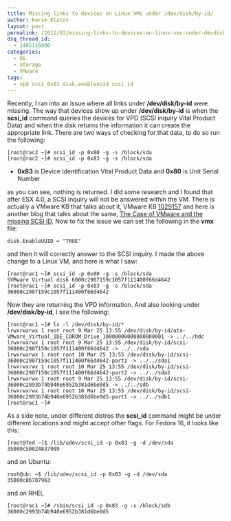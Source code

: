 ```yaml
---
title: Missing links to devices on Linux VMs under /dev/disk/by-id/
author: Karim Elatov
layout: post
permalink: /2012/03/missing-links-to-devices-on-linux-vms-under-devdiskby-id/
dsq_thread_id:
  - 1405116090
categories:
  - OS
  - Storage
  - VMware
tags:
  - vpd scsi_0x83 disk.enableuuid scsi_id
---
```

Recently, I ran into an issue where all links under **/dev/disk/by-id** were missing. The way that devices show up under **/dev/disk/by-id** is when the **scsi_id** command queries the devices for VPD (SCSI inquiry Vital Product Data) and when the disk returns the information it can create the appropriate link. There are two ways of checking for that data, to do so run the following:

    [root@rac2 ~]# scsi_id -p 0x80 -g -s /block/sda
    [root@rac2 ~]# scsi_id -p 0x83 -g -s /block/sda
    

*   **0x83** is Device Identification Vital Product Data and **0x80** is Unit Serial Number 

as you can see, nothing is returned. I did some research and I found that after ESX 4.0, a SCSI inquiry will not be answered within the VM. There is actually a VMware KB that talks about it, VMware KB <a href="http://kb.vmware.com/kb/1029157" onclick="javascript:_gaq.push(['_trackEvent','outbound-article','http://kb.vmware.com/kb/1029157']);">1029157</a> and here is another blog that talks about the same, <a href="http://www.dizwell.com/wiki/doku.php?id=blog:the_case_of_vmware_and_the_missing_scsi_id" onclick="javascript:_gaq.push(['_trackEvent','outbound-article','']);">The Case of VMware and the missing SCSI ID</a>. Now to fix the issue we can set the following in the **vmx** file:

    disk.EnableUUID = "TRUE"
    

and then it will correctly answer to the SCSI inquiry. I made the above change to a Linux VM, and here is what I saw:

    [root@rac1 ~]# scsi_id -p 0x80 -g -s /block/sda
    SVMware Virtual disk 6000c2907159c1057f111400f66d4642
    [root@rac1 ~]# scsi_id -p 0x83 -g -s /block/sda
    36000c2907159c1057f111400f66d4642
    

Now they are returning the VPD information. And also looking under **/dev/disk/by-id**, I see the following:

    [root@rac1 ~]# ls -l /dev/disk/by-id/*
    lrwxrwxrwx 1 root root 9 Mar 25 13:55 /dev/disk/by-id/ata-VMware_Virtual_IDE_CDROM_Drive_10000000000000000001 -> ../../hdc
    lrwxrwxrwx 1 root root 9 Mar 25 13:55 /dev/disk/by-id/scsi-36000c2907159c1057f111400f66d4642 -> ../../sda
    lrwxrwxrwx 1 root root 10 Mar 25 13:55 /dev/disk/by-id/scsi-36000c2907159c1057f111400f66d4642-part1 -> ../../sda1
    lrwxrwxrwx 1 root root 10 Mar 25 13:55 /dev/disk/by-id/scsi-36000c2907159c1057f111400f66d4642-part2 -> ../../sda2
    lrwxrwxrwx 1 root root 9 Mar 25 13:55 /dev/disk/by-id/scsi-36000c2993b74b940e6952b381d6be0d5 -> ../../sdb
    lrwxrwxrwx 1 root root 10 Mar 25 13:55 /dev/disk/by-id/scsi-36000c2993b74b940e6952b381d6be0d5-part1 -> ../../sdb1
    [root@rac1 ~]#
    

As a side note, under different distros the **scsi_id** command might be under different locations and might accept other flags. For Fedora 16, it looks like this:

    [root@fed ~]$ /lib/udev/scsi_id -p 0x83 -g -d /dev/sda
    35000c50024837909
    

and on Ubuntu:

    root@ub: ~$ /lib/udev/scsi_id -p 0x83 -g -d /dev/sda
    35000c86787963
    

and on RHEL

    [root@rac1 ~]# /sbin/scsi_id -p 0x83 -g -s /block/sdb
    36000c2993b74b940e6952b381d6be0d5
    

